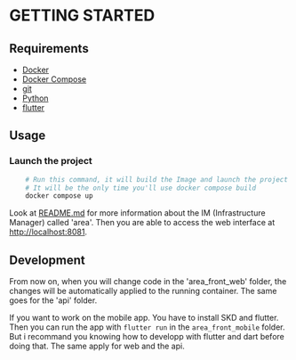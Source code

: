 # GETTING STARTED

## Requirements

- [Docker](https://docs.docker.com/install/)
- [Docker Compose](https://docs.docker.com/compose/install/)
- [git](https://git-scm.com/downloads)
- [Python](https://www.python.org/downloads/)
- [flutter](https://flutter.dev/docs/get-started/install)

## Usage

### Launch the project

```sh
    # Run this command, it will build the Image and launch the project
    # It will be the only time you'll use docker compose build
    docker compose up
```

Look at [README.md](../README.md) for more information about the IM (Infrastructure Manager) called 'area'.
Then you are able to access the web interface at [http://localhost:8081](http://localhost:8081).

## Development

From now on, when you will change code in the 'area_front_web' folder, the changes will be automatically applied to the running container.
The same goes for the 'api' folder.

If you want to work on the mobile app. You have to install SKD and flutter. Then you can run the app with `flutter run` in the `area_front_mobile` folder.
But i recommand you knowing how to developp with flutter and dart before doing that.
The same apply for web and the api.

